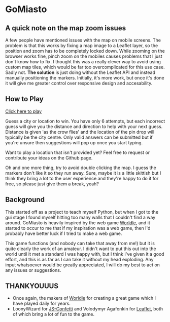 # GoMiasto

## A quick note on the map zoom issues
A few people have mentioned issues with the map on mobile screens. The problem is that this works by fixing a map image to a Leaflet layer, so the position and zoom has to be completely locked down. While zooming on the browser works fine, pinch zoom on the mobiles causes problems that I just don't know how to fix. I thought this was a really clever way to avoid using custom map tiles, which would be far too overcomplicated for this use case. Sadly not. **The solution** is just doing without the Leaflet API and instead manually positioning the markers. Initially, it's more work, but once it's done it will give me greater control over responsive design and accesability.

## How to Play

[Click here to play](https://rlychrisg.github.io/GoMiasto/)

Guess a city or location to win. You have only 6 attempts, but each incorrect guess will give you the distance and direction to help with your next guess. Distance is given 'as the crow flies' and the location of the pin drop will typically be the city centre. Only valid answers can be submitted but if you're unsure then suggestions will pop up once you start typing.

Want to play a location that isn't provided yet? Feel free to request or contribute your ideas on the Github page.

Oh and one more thing, try to avoid double clicking the map. I guess the markers don't like it so they run away. Sure, maybe it is a little skittish but I think they bring a lot to the user experience and they're happy to do it for free, so please just give them a break, yeah?

## Background
This started off as a project to teach myself Python, but when I got to the gui stage I found myself hitting too many walls that I couldn't find a way around. GoMiasto is heavily inspired by the web game [Worldle](https://worldle.teuteuf.fr/), and it started to occur to me that if my inspiration was a web game, then I'd probably have better luck if I tried to make a web game.

This game functions (and nobody can take that away from me!) but it is quite clearly the work of an amateur. I didn't want to put this out into the world until it met a standard I was happy with, but I think I've given it a good effort, and this is as far as I can take it without my head exploding. Any input whatsoever would be greatly appreciated, I will do my best to act on any issues or suggestions.

## THANKYOUUUS
+ Once again, the makers of [Worldle](https://worldle.teuteuf.fr/) for creating a great game which I have played daily for years.
+ LoonyWizard for [JS-Confetti](https://github.com/loonywizard/js-confetti) and Volodymyr Agafonkin for [Leaflet](https://leafletjs.com/), both of which bring a lot of fun to the game.

